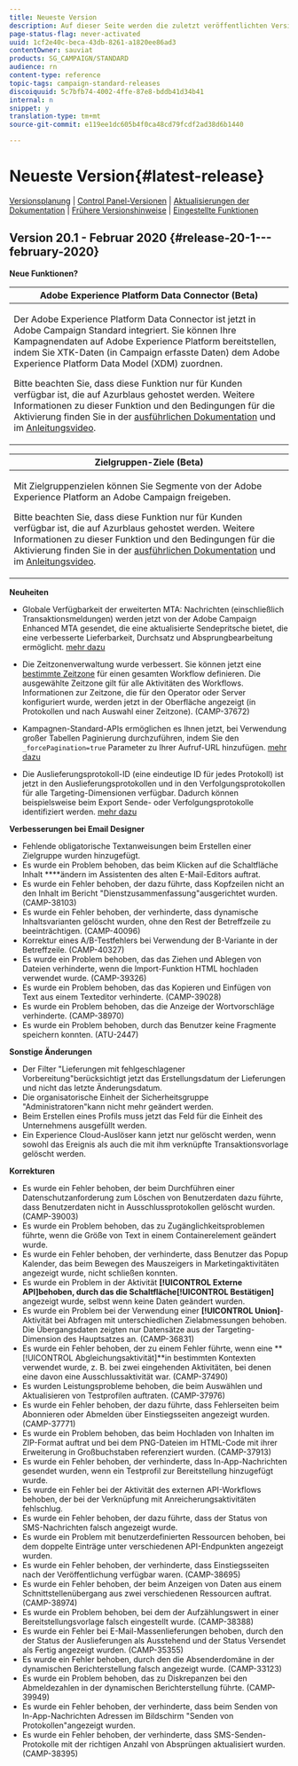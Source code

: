 ```yaml
---
title: Neueste Version
description: Auf dieser Seite werden die zuletzt veröffentlichten Versionen von Adobe Campaign Standard aufgelistet.
page-status-flag: never-activated
uuid: 1cf2e40c-beca-43db-8261-a1820ee86ad3
contentOwner: sauviat
products: SG_CAMPAIGN/STANDARD
audience: rn
content-type: reference
topic-tags: campaign-standard-releases
discoiquuid: 5c7bfb74-4002-4ffe-87e8-bddb41d34b41
internal: n
snippet: y
translation-type: tm+mt
source-git-commit: e119ee1dc605b4f0ca48cd79fcdf2ad38d6b1440

---
```



# Neueste Version{#latest-release}

[Versionsplanung](https://helpx.adobe.com/campaign/kb/acs-release-planning.html) | [Control Panel-Versionen](https://docs.adobe.com/content/help/en/control-panel/using/release-notes.html) | [Aktualisierungen der Dokumentation](../../rn/using/documentation-updates.md) | [Frühere Versionshinweise](../../rn/using/release-notes-2019.md) | [Eingestellte Funktionen](https://helpx.adobe.com/campaign/kb/acs-deprecated-and-removed-features.html)

## Version 20.1 - Februar 2020   {#release-20-1---february-2020}

**Neue Funktionen?**


<table> 
 <thead> 
  <tr> 
   <th> <strong>Adobe Experience Platform Data Connector (Beta)</strong><br /> </th> 
  </tr> 
 </thead> 
 <tbody> 
  <tr> 
   <td> <p>Der Adobe Experience Platform Data Connector ist jetzt in Adobe Campaign Standard integriert. Sie können Ihre Kampagnendaten auf Adobe Experience Platform bereitstellen, indem Sie XTK-Daten (in Campaign erfasste Daten) dem Adobe Experience Platform Data Model (XDM) zuordnen. </p>
    <p>Bitte beachten Sie, dass diese Funktion nur für Kunden verfügbar ist, die auf Azurblaus gehostet werden. Weitere Informationen zu dieser Funktion und den Bedingungen für die Aktivierung finden Sie in der <a href="../../administration/using/aep-about-data-connector.md">ausführlichen Dokumentation</a> und im <a href="https://docs.adobe.com/content/help/en/campaign-learn/campaign-standard-tutorials/administrating/adobe-experience-platform-data-connector/understanding-the-adobe-experience-platform-data-connector.html">Anleitungsvideo</a>.</p>
   </td> 
  </tr> 
 </tbody> 
</table>

<table> 
 <thead> 
  <tr> 
   <th> <strong>Zielgruppen-Ziele (Beta) </strong><br /> </th> 
  </tr> 
 </thead> 
 <tbody> 
  <tr> 
   <td> <p>Mit Zielgruppenzielen können Sie Segmente von der Adobe Experience Platform an Adobe Campaign freigeben.</p>
    <p>Bitte beachten Sie, dass diese Funktion nur für Kunden verfügbar ist, die auf Azurblaus gehostet werden. Weitere Informationen zu dieser Funktion und den Bedingungen für die Aktivierung finden Sie in der <a href="../../audiences/using/aep-about-audience-destinations-service.md">ausführlichen Dokumentation</a> und im <a href="https://docs.adobe.com/content/help/en/campaign-learn/campaign-standard-tutorials/profiles-and-audiences/audience-destinations/audience-destinations-overview.html">Anleitungsvideo</a>. </p>
   </td> 
  </tr> 
 </tbody> 
</table>

**Neuheiten**

* Globale Verfügbarkeit der erweiterten MTA: Nachrichten (einschließlich Transaktionsmeldungen) werden jetzt von der Adobe Campaign Enhanced MTA gesendet, die eine aktualisierte Sendepritsche bietet, die eine verbesserte Lieferbarkeit, Durchsatz und Absprungbearbeitung ermöglicht. [mehr dazu](https://helpx.adobe.com/campaign/kb/campaign-enhanced-mta.html)

* Die Zeitzonenverwaltung wurde verbessert. Sie können jetzt eine [bestimmte Zeitzone](../../automating/using/building-a-workflow.md) für einen gesamten Workflow definieren. Die ausgewählte Zeitzone gilt für alle Aktivitäten des Workflows. Informationen zur Zeitzone, die für den Operator oder Server konfiguriert wurde, werden jetzt in der Oberfläche angezeigt (in Protokollen und nach Auswahl einer Zeitzone). (CAMP-37672)

* Kampagnen-Standard-APIs ermöglichen es Ihnen jetzt, bei Verwendung großer Tabellen Paginierung durchzuführen, indem Sie den `_forcePagination=true` Parameter zu Ihrer Aufruf-URL hinzufügen. [mehr dazu](../../api/using/pagination.md)

* Die Auslieferungsprotokoll-ID (eine eindeutige ID für jedes Protokoll) ist jetzt in den Auslieferungsprotokollen und in den Verfolgungsprotokollen für alle Targeting-Dimensionen verfügbar. Dadurch können beispielsweise beim Export Sende- oder Verfolgungsprotokolle identifiziert werden. [mehr dazu](../../automating/using/exporting-logs.md)

**Verbesserungen bei Email Designer**

* Fehlende obligatorische Textanweisungen beim Erstellen einer Zielgruppe wurden hinzugefügt.
* Es wurde ein Problem behoben, das beim Klicken auf die Schaltfläche Inhalt ****&#x200B;ändern im Assistenten des alten E-Mail-Editors auftrat.
* Es wurde ein Fehler behoben, der dazu führte, dass Kopfzeilen nicht an den Inhalt im Bericht &quot;Dienstzusammenfassung&quot;ausgerichtet wurden. (CAMP-38103)
* Es wurde ein Fehler behoben, der verhinderte, dass dynamische Inhaltsvarianten gelöscht wurden, ohne den Rest der Betreffzeile zu beeinträchtigen. (CAMP-40096)
* Korrektur eines A/B-Testfehlers bei Verwendung der B-Variante in der Betreffzeile. (CAMP-40327)
* Es wurde ein Problem behoben, das das Ziehen und Ablegen von Dateien verhinderte, wenn die Import-Funktion HTML hochladen verwendet wurde. (CAMP-39326)
* Es wurde ein Problem behoben, das das Kopieren und Einfügen von Text aus einem Texteditor verhinderte. (CAMP-39028)
* Es wurde ein Problem behoben, das die Anzeige der Wortvorschläge verhinderte. (CAMP-38970)
* Es wurde ein Problem behoben, durch das Benutzer keine Fragmente speichern konnten. (ATU-2447)

**Sonstige Änderungen**

* Der Filter &quot;Lieferungen mit fehlgeschlagener Vorbereitung&quot;berücksichtigt jetzt das Erstellungsdatum der Lieferungen und nicht das letzte Änderungsdatum.
* Die organisatorische Einheit der Sicherheitsgruppe &quot;Administratoren&quot;kann nicht mehr geändert werden.
* Beim Erstellen eines Profils muss jetzt das Feld für die Einheit des Unternehmens ausgefüllt werden.
* Ein Experience Cloud-Auslöser kann jetzt nur gelöscht werden, wenn sowohl das Ereignis als auch die mit ihm verknüpfte Transaktionsvorlage gelöscht werden.

**Korrekturen**

* Es wurde ein Fehler behoben, der beim Durchführen einer Datenschutzanforderung zum Löschen von Benutzerdaten dazu führte, dass Benutzerdaten nicht in Ausschlussprotokollen gelöscht wurden. (CAMP-39003)
* Es wurde ein Problem behoben, das zu Zugänglichkeitsproblemen führte, wenn die Größe von Text in einem Containerelement geändert wurde.
* Es wurde ein Fehler behoben, der verhinderte, dass Benutzer das Popup Kalender, das beim Bewegen des Mauszeigers in Marketingaktivitäten angezeigt wurde, nicht schließen konnten.
* Es wurde ein Problem in der Aktivität **[!UICONTROL Externe API]**behoben, durch das die Schaltfläche**[!UICONTROL  Bestätigen]** angezeigt wurde, selbst wenn keine Daten geändert wurden.
* Es wurde ein Problem bei der Verwendung einer **[!UICONTROL Union]**-Aktivität bei Abfragen mit unterschiedlichen Zielabmessungen behoben. Die Übergangsdaten zeigten nur Datensätze aus der Targeting-Dimension des Hauptsatzes an. (CAMP-36831)
* Es wurde ein Fehler behoben, der zu einem Fehler führte, wenn eine **[!UICONTROL Abgleichungsaktivität]**in bestimmten Kontexten verwendet wurde, z. B. bei zwei eingehenden Aktivitäten, bei denen eine davon eine Ausschlussaktivität war. (CAMP-37490)
* Es wurden Leistungsprobleme behoben, die beim Auswählen und Aktualisieren von Testprofilen auftraten. (CAMP-37976)
* Es wurde ein Fehler behoben, der dazu führte, dass Fehlerseiten beim Abonnieren oder Abmelden über Einstiegsseiten angezeigt wurden. (CAMP-37771)
* Es wurde ein Problem behoben, das beim Hochladen von Inhalten im ZIP-Format auftrat und bei dem PNG-Dateien im HTML-Code mit ihrer Erweiterung in Großbuchstaben referenziert wurden. (CAMP-37913)
* Es wurde ein Fehler behoben, der verhinderte, dass In-App-Nachrichten gesendet wurden, wenn ein Testprofil zur Bereitstellung hinzugefügt wurde.
* Es wurde ein Fehler bei der Aktivität des externen API-Workflows behoben, der bei der Verknüpfung mit Anreicherungsaktivitäten fehlschlug.
* Es wurde ein Fehler behoben, der dazu führte, dass der Status von SMS-Nachrichten falsch angezeigt wurde.
* Es wurde ein Problem mit benutzerdefinierten Ressourcen behoben, bei dem doppelte Einträge unter verschiedenen API-Endpunkten angezeigt wurden.
* Es wurde ein Fehler behoben, der verhinderte, dass Einstiegsseiten nach der Veröffentlichung verfügbar waren. (CAMP-38695)
* Es wurde ein Fehler behoben, der beim Anzeigen von Daten aus einem Schnittstellenübergang aus zwei verschiedenen Ressourcen auftrat. (CAMP-38974)
* Es wurde ein Problem behoben, bei dem der Aufzählungswert in einer Bereitstellungsvorlage falsch eingestellt wurde. (CAMP-38388)
* Es wurde ein Fehler bei E-Mail-Massenlieferungen behoben, durch den der Status der Auslieferungen als Ausstehend und der Status Versendet als Fertig angezeigt wurden. (CAMP-35355)
* Es wurde ein Fehler behoben, durch den die Absenderdomäne in der dynamischen Berichterstellung falsch angezeigt wurde. (CAMP-33123)
* Es wurde ein Problem behoben, das zu Diskrepanzen bei den Abmeldezahlen in der dynamischen Berichterstellung führte. (CAMP-39949)
* Es wurde ein Fehler behoben, der verhinderte, dass beim Senden von In-App-Nachrichten Adressen im Bildschirm &quot;Senden von Protokollen&quot;angezeigt wurden.
* Es wurde ein Fehler behoben, der verhinderte, dass SMS-Senden-Protokolle mit der richtigen Anzahl von Absprüngen aktualisiert wurden. (CAMP-38395)
